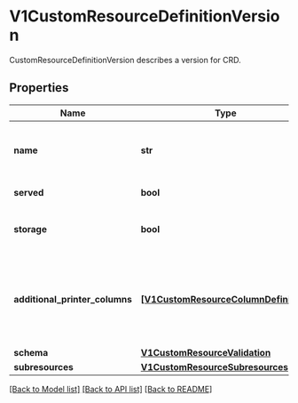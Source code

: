 # V1CustomResourceDefinitionVersion

CustomResourceDefinitionVersion describes a version for CRD.

## Properties
Name | Type | Description | Notes
------------ | ------------- | ------------- | -------------
**name** | **str** | name is the version name, e.g. “v1”, “v2beta1”, etc. The custom resources are served under this version at &#x60;/apis/&lt;group&gt;/&lt;version&gt;/...&#x60; if &#x60;served&#x60; is true. | 
**served** | **bool** | served is a flag enabling/disabling this version from being served via REST APIs | 
**storage** | **bool** | storage indicates this version should be used when persisting custom resources to storage. There must be exactly one version with storage&#x3D;true. | 
**additional_printer_columns** | [**[V1CustomResourceColumnDefinition]**](V1CustomResourceColumnDefinition.md) | additionalPrinterColumns specifies additional columns returned in Table output. See https://kubernetes.io/docs/reference/using-api/api-concepts/#receiving-resources-as-tables for details. If no columns are specified, a single column displaying the age of the custom resource is used. | [optional] 
**schema** | [**V1CustomResourceValidation**](V1CustomResourceValidation.md) |  | [optional] 
**subresources** | [**V1CustomResourceSubresources**](V1CustomResourceSubresources.md) |  | [optional] 

[[Back to Model list]](../README.md#documentation-for-models) [[Back to API list]](../README.md#documentation-for-api-endpoints) [[Back to README]](../README.md)


